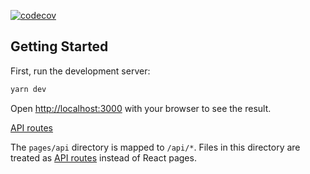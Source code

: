 [![codecov](https://codecov.io/gh/NFT-com/interface/branch/main/graph/badge.svg?token=86WU0IMFL0)](https://codecov.io/gh/NFT-com/interface)

## Getting Started

First, run the development server:

```bash
yarn dev
```

Open [http://localhost:3000](http://localhost:3000) with your browser to see the result.

[API routes](https://nextjs.org/docs/api-routes/introduction)

The `pages/api` directory is mapped to `/api/*`. Files in this directory are treated as [API routes](https://nextjs.org/docs/api-routes/introduction) instead of React pages.
